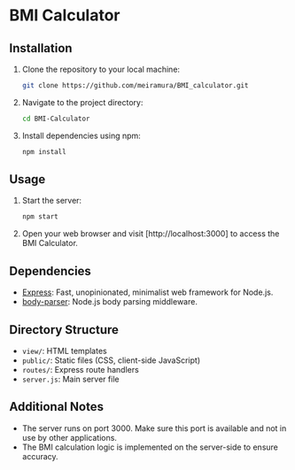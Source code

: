 # BMI Calculator

## Installation

1. Clone the repository to your local machine:

    ```bash
    git clone https://github.com/meiramura/BMI_calculator.git
    ```

2. Navigate to the project directory:

    ```bash
    cd BMI-Calculator
    ```

3. Install dependencies using npm:

    ```bash
    npm install
    ```

## Usage

1. Start the server:

    ```bash
    npm start
    ```

2. Open your web browser and visit [http://localhost:3000] to access the BMI Calculator.

## Dependencies

- [Express](https://www.npmjs.com/package/express): Fast, unopinionated, minimalist web framework for Node.js.
- [body-parser](https://www.npmjs.com/package/body-parser): Node.js body parsing middleware.

## Directory Structure

- `view/`: HTML templates
- `public/`: Static files (CSS, client-side JavaScript)
- `routes/`: Express route handlers
- `server.js`: Main server file

## Additional Notes

- The server runs on port 3000. Make sure this port is available and not in use by other applications.
- The BMI calculation logic is implemented on the server-side to ensure accuracy.
